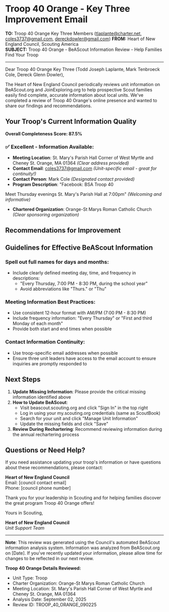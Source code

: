# Troop 40 Orange - Key Three Improvement Email

**TO:** Troop 40 Orange Key Three Members (tlaplante@charter.net, coles3737@gmail.com, dereckdowler@gmail.com)
**FROM:** Heart of New England Council, Scouting America  
**SUBJECT:** Troop 40 Orange - BeAScout Information Review - Help Families Find Your Troop  

---

Dear Troop 40 Orange Key Three (Todd Joseph Laplante, Mark Tenbroeck Cole, Dereck Glenn Dowler),

The Heart of New England Council periodically reviews unit information on BeAScout.org and JoinExploring.org to help prospective Scout families easily find complete, accurate information about local units. We've completed a review of Troop 40 Orange's online presence and wanted to share our findings and recommendations.

## Your Troop's Current Information Quality

**Overall Completeness Score: 87.5%**



### ✅ **Excellent - Information Available:**
- **Meeting Location**: St. Mary's Parish Hall Corner of West Myrtle and Cheney St. Orange, MA 01364 *(Clear address provided)*
- **Contact Email**: coles3737@gmail.com *(Unit-specific email - great for continuity!)*
- **Contact Person**: Mark Cole *(Designated contact provided)*
- **Program Description**: "Facebook:  BSA Troop 40

Meet Thursday evenings St. Mary's Parish Hall at 7:00pm" *(Welcoming and informative)*
- **Chartered Organization**: Orange-St Marys Roman Catholic Church *(Clear sponsoring organization)*

## Recommendations for Improvement



## Guidelines for Effective BeAScout Information

### **Spell out full names for days and months:**
- Include clearly defined meeting day, time, and frequency in descriptions:
  - "Every Thursday, 7:00 PM - 8:30 PM, during the school year"
  - Avoid abbreviations like "Thurs." or "Thu"

### **Meeting Information Best Practices:**
- Use consistent 12-hour format with AM/PM (7:00 PM - 8:30 PM)
- Include frequency information: "Every Thursday" or "First and third Monday of each month"
- Provide both start and end times when possible

### **Contact Information Continuity:**
- Use troop-specific email addresses when possible
- Ensure three unit leaders have access to the email account to ensure inquiries are promptly responded to

## Next Steps

1. **Update Missing Information**: Please provide the critical missing information identified above
2. **How to Update BeAScout**: 
   - Visit beascout.scouting.org and click "Sign In" in the top right
   - Log in using your my.scouting.org credentials (same as ScoutBook)
   - Search for your unit and click "Manage Unit Information"
   - Update the missing fields and click "Save"
3. **Review During Rechartering**: Recommend reviewing information during the annual rechartering process

## Questions or Need Help?

If you need assistance updating your troop's information or have questions about these recommendations, please contact:

**Heart of New England Council**  
Email: [council contact email]  
Phone: [council phone number]

Thank you for your leadership in Scouting and for helping families discover the great program Troop 40 Orange offers!

Yours in Scouting,

**Heart of New England Council**  
*Unit Support Team*

---

**Note**: This review was generated using the Council's automated BeAScout information analysis system. Information was analyzed from BeAScout.org on [Date]. If you've recently updated your information, please allow time for changes to be reflected in our next review.

**Troop 40 Orange Details Reviewed:**
- Unit Type: Troop
- Charter Organization: Orange-St Marys Roman Catholic Church  
- Meeting Location: St. Mary's Parish Hall Corner of West Myrtle and Cheney St. Orange, MA 01364
- Analysis Date: September 02, 2025
- Review ID: TROOP_40_ORANGE_090225